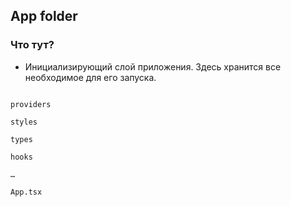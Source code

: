 ## App folder

### Что тут?

- Инициализирующий слой приложения. Здесь хранится все необходимое для его запуска.

```

providers

styles

types

hooks

…

App.tsx

```
